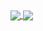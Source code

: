 <a href="https://github.com/prrThr/github-readme-stats">
  <img align="center" src=https://github-readme-stats.vercel.app/api?username=prrThr&show_icons=true&theme=transparent />
</a>
<a href="https://github.com/prrThr/convoychat">
  <img align="center" src="https://github-readme-stats.vercel.app/api/top-langs/?username=prrThr&theme=transparent&layout=compact" />
</a>
